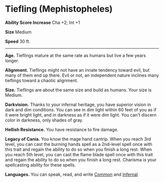 Tiefling (Mephistopheles)
=========================

**Ability Score Increase** Cha +2; Int +1

**Size** Medium

**Speed** 30 ft.

* * *

**Age.** Tieflings mature at the same rate as humans but live a few years longer.  
  
**Alignment.** Tieflings might not have an innate tendency toward evil, but many of them end up there. Evil or not, an independent nature inclines many tieflings toward a chaotic alignment.  
  
**Size.** Tieflings are about the same size and build as humans. Your size is Medium.  
  
**Darkvision.** Thanks to your infernal heritage, you have superior vision in dark and dim conditions. You can see in dim light within 60 feet of you as if it were bright light, and in darkness as if it were dim light. You can't discern color in darkness, only shades of gray.  
  
**Hellish Resistance.** You have resistance to fire damage.  
  
**Legacy of Cania.** You know the mage hand cantrip. When you reach 3rd level, you can cast the burning hands spell as a 2nd-level spell once with this trait and regain the ability to do so when you finish a long rest. When you reach 5th level, you can cast the flame blade spell once with this trait and regain the ability to do so when you finish a long rest. Charisma is your spellcasting ability for these spells.  
  

**Languages.** You can speak, read, and write [Common](/w/Ecaros-xohoo/a/common-article) and [Infernal](/w/Ecaros-xohoo/a/wicked-article)
